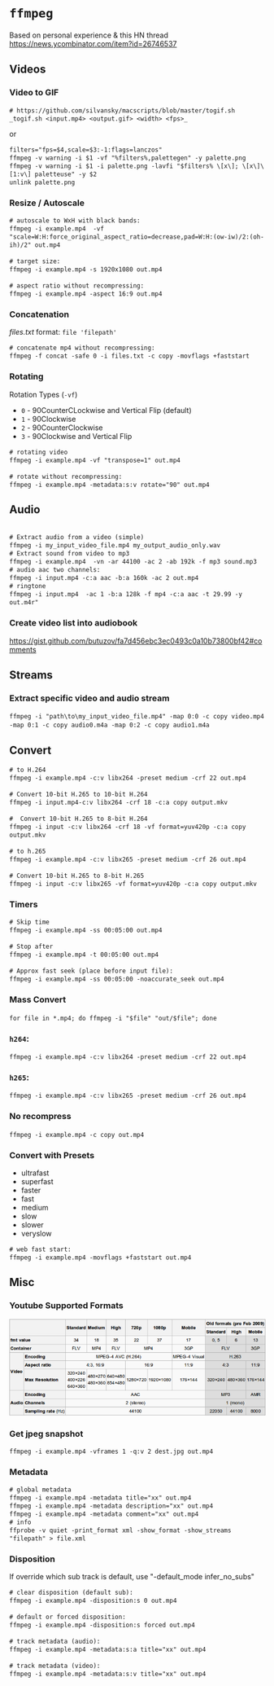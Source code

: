 # `ffmpeg`

Based on personal experience & this HN thread https://news.ycombinator.com/item?id=26746537

## Videos

### Video to GIF

```shell
# https://github.com/silvansky/macscripts/blob/master/togif.sh
_togif.sh <input.mp4> <output.gif> <width> <fps>_
```
or

```shell
filters="fps=$4,scale=$3:-1:flags=lanczos"
ffmpeg -v warning -i $1 -vf "%filters%,palettegen" -y palette.png
ffmpeg -v warning -i $1 -i palette.png -lavfi "$filters% \[x\]; \[x\]\[1:v\] paletteuse" -y $2
unlink palette.png
```

### Resize / Autoscale

```shell
# autoscale to WxH with black bands:
ffmpeg -i example.mp4  -vf "scale=W:H:force_original_aspect_ratio=decrease,pad=W:H:(ow-iw)/2:(oh-ih)/2" out.mp4

# target size:
ffmpeg -i example.mp4 -s 1920x1080 out.mp4

# aspect ratio without recompressing:
ffmpeg -i example.mp4 -aspect 16:9 out.mp4
```


### Concatenation

_files.txt_ format: `file 'filepath'`

```
# concatenate mp4 without recompressing:
ffmpeg -f concat -safe 0 -i files.txt -c copy -movflags +faststart
```

### Rotating

Rotation Types (`-vf`)

  * `0` - 90CounterCLockwise and Vertical Flip (default)
  * `1` - 90Clockwise
  * `2` - 90CounterClockwise
  * `3` - 90Clockwise and Vertical Flip

  ```shell
  # rotating video
  ffmpeg -i example.mp4 -vf "transpose=1" out.mp4

  # rotate without recompressing:
  ffmpeg -i example.mp4 -metadata:s:v rotate="90" out.mp4
  ```

## Audio

```shell

# Extract audio from a video (simple)
ffmpeg -i my_input_video_file.mp4 my_output_audio_only.wav
# Extract sound from video to mp3
ffmpeg -i example.mp4  -vn -ar 44100 -ac 2 -ab 192k -f mp3 sound.mp3
# audio aac two channels:
ffmpeg -i input.mp4 -c:a aac -b:a 160k -ac 2 out.mp4
# ringtone
ffmpeg -i input.mp4  -ac 1 -b:a 128k -f mp4 -c:a aac -t 29.99 -y out.m4r"
```

### Create video list into audiobook

  https://gist.github.com/butuzov/fa7d456ebc3ec0493c0a10b73800bf42#comments


## Streams

### Extract specific video and audio stream

  `ffmpeg -i "path\to\my_input_video_file.mp4" -map 0:0 -c copy video.mp4 -map 0:1 -c copy audio0.m4a -map 0:2 -c copy audio1.m4a`

## Convert

```shell
# to H.264
ffmpeg -i example.mp4 -c:v libx264 -preset medium -crf 22 out.mp4

# Convert 10-bit H.265 to 10-bit H.264
ffmpeg -i input.mp4-c:v libx264 -crf 18 -c:a copy output.mkv

#  Convert 10-bit H.265 to 8-bit H.264
ffmpeg -i input -c:v libx264 -crf 18 -vf format=yuv420p -c:a copy output.mkv

# to h.265
ffmpeg -i example.mp4 -c:v libx265 -preset medium -crf 26 out.mp4

# Convert 10-bit H.265 to 8-bit H.265
ffmpeg -i input -c:v libx265 -vf format=yuv420p -c:a copy output.mkv
```


### Timers

```shell
# Skip time
ffmpeg -i example.mp4 -ss 00:05:00 out.mp4

# Stop after
ffmpeg -i example.mp4 -t 00:05:00 out.mp4

# Approx fast seek (place before input file):
ffmpeg -i example.mp4 -ss 00:05:00 -noaccurate_seek out.mp4
```

### Mass Convert
```for file in *.mp4; do ffmpeg -i "$file" "out/$file"; done```

### `h264`:
```ffmpeg -i example.mp4 -c:v libx264 -preset medium -crf 22 out.mp4 ```

### `h265`:
```ffmpeg -i example.mp4 -c:v libx265 -preset medium -crf 26 out.mp4 ```

### No recompress

```ffmpeg -i example.mp4 -c copy out.mp4 ```

### Convert with Presets

* ultrafast
* superfast
* faster
* fast
* medium
* slow
* slower
* veryslow

```shell
# web fast start:
ffmpeg -i example.mp4 -movflags +faststart out.mp4
```


## Misc

### Youtube Supported Formats

![](cmp-of-youtube-media-types.png)

### Get jpeg snapshot

```
ffmpeg -i example.mp4 -vframes 1 -q:v 2 dest.jpg out.mp4
```

### Metadata

```shell
# global metadata
ffmpeg -i example.mp4 -metadata title="xx" out.mp4
ffmpeg -i example.mp4 -metadata description="xx" out.mp4
ffmpeg -i example.mp4 -metadata comment="xx" out.mp4
# info
ffprobe -v quiet -print_format xml -show_format -show_streams "filepath" > file.xml
```

### Disposition

If override which sub track is default, use "-default_mode infer_no_subs"

```shell
# clear disposition (default sub):
ffmpeg -i example.mp4 -disposition:s 0 out.mp4

# default or forced disposition:
ffmpeg -i example.mp4 -disposition:s forced out.mp4

# track metadata (audio):
ffmpeg -i example.mp4 -metadata:s:a title="xx" out.mp4

# track metadata (video):
ffmpeg -i example.mp4 -metadata:s:v title="xx" out.mp4
```
